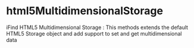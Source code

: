 html5MultidimensionalStorage
============================

iFind HTML5 Multidimensional Storage : This methods extends the default HTML5 Storage object and add support to set and get multidimensional data